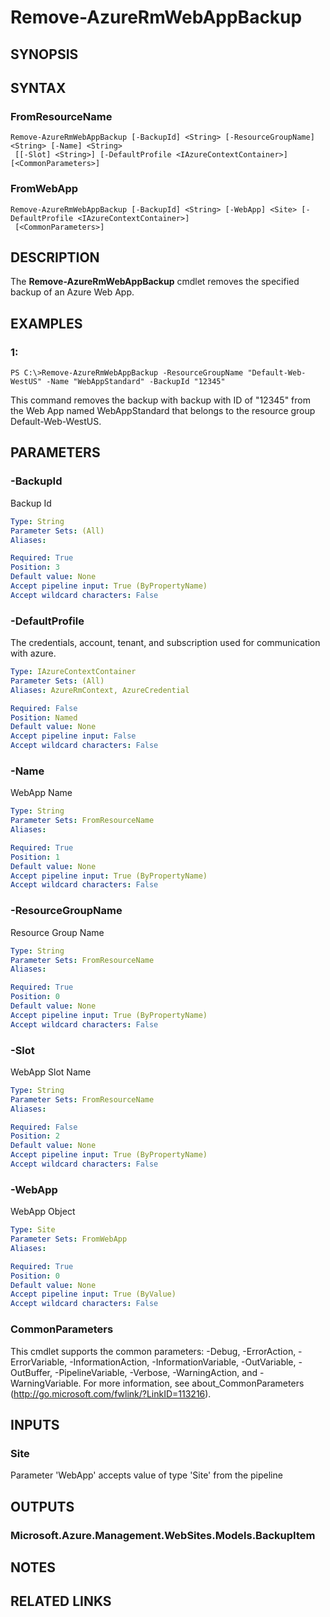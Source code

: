 ﻿---
external help file: Microsoft.Azure.Commands.Websites.dll-Help.xml
Module Name: AzureRM
ms.assetid: 65A78654-A490-4B60-8C16-B0CC597EE995
online help: https://docs.microsoft.com/en-us/powershell/module/azurerm.websites/remove-azurermwebappbackup
schema: 2.0.0
---

# Remove-AzureRmWebAppBackup

## SYNOPSIS

## SYNTAX

### FromResourceName
```
Remove-AzureRmWebAppBackup [-BackupId] <String> [-ResourceGroupName] <String> [-Name] <String>
 [[-Slot] <String>] [-DefaultProfile <IAzureContextContainer>] [<CommonParameters>]
```

### FromWebApp
```
Remove-AzureRmWebAppBackup [-BackupId] <String> [-WebApp] <Site> [-DefaultProfile <IAzureContextContainer>]
 [<CommonParameters>]
```

## DESCRIPTION
The **Remove-AzureRmWebAppBackup** cmdlet removes the specified backup of an Azure Web App.

## EXAMPLES

### 1:
```
PS C:\>Remove-AzureRmWebAppBackup -ResourceGroupName "Default-Web-WestUS" -Name "WebAppStandard" -BackupId "12345"
```

This command removes the backup with backup with ID of "12345" from the Web App named WebAppStandard that belongs to the resource group Default-Web-WestUS.

## PARAMETERS

### -BackupId
Backup Id

```yaml
Type: String
Parameter Sets: (All)
Aliases: 

Required: True
Position: 3
Default value: None
Accept pipeline input: True (ByPropertyName)
Accept wildcard characters: False
```

### -DefaultProfile
The credentials, account, tenant, and subscription used for communication with azure.

```yaml
Type: IAzureContextContainer
Parameter Sets: (All)
Aliases: AzureRmContext, AzureCredential

Required: False
Position: Named
Default value: None
Accept pipeline input: False
Accept wildcard characters: False
```

### -Name
WebApp Name

```yaml
Type: String
Parameter Sets: FromResourceName
Aliases: 

Required: True
Position: 1
Default value: None
Accept pipeline input: True (ByPropertyName)
Accept wildcard characters: False
```

### -ResourceGroupName
Resource Group Name

```yaml
Type: String
Parameter Sets: FromResourceName
Aliases: 

Required: True
Position: 0
Default value: None
Accept pipeline input: True (ByPropertyName)
Accept wildcard characters: False
```

### -Slot
WebApp Slot Name

```yaml
Type: String
Parameter Sets: FromResourceName
Aliases: 

Required: False
Position: 2
Default value: None
Accept pipeline input: True (ByPropertyName)
Accept wildcard characters: False
```

### -WebApp
WebApp Object

```yaml
Type: Site
Parameter Sets: FromWebApp
Aliases: 

Required: True
Position: 0
Default value: None
Accept pipeline input: True (ByValue)
Accept wildcard characters: False
```

### CommonParameters
This cmdlet supports the common parameters: -Debug, -ErrorAction, -ErrorVariable, -InformationAction, -InformationVariable, -OutVariable, -OutBuffer, -PipelineVariable, -Verbose, -WarningAction, and -WarningVariable. For more information, see about_CommonParameters (http://go.microsoft.com/fwlink/?LinkID=113216).

## INPUTS

### Site
Parameter 'WebApp' accepts value of type 'Site' from the pipeline

## OUTPUTS

### Microsoft.Azure.Management.WebSites.Models.BackupItem

## NOTES

## RELATED LINKS

